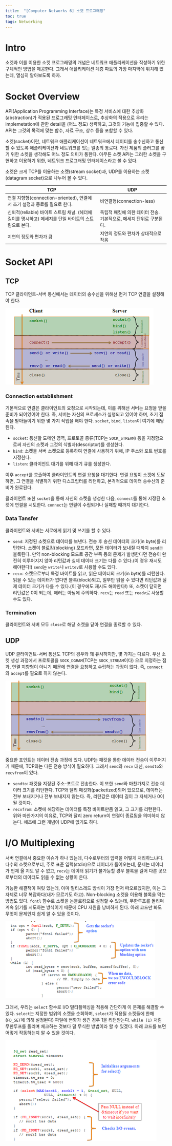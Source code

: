```yaml
---
title:  "[Computer Networks 6] 소켓 프로그래밍"
toc: true
tags: Networking
---
```


# Intro
소켓과 이를 이용한 소켓 프로그래밍의 개념은 네트워크 애플리케이션을 작성하기 위한 구체적인 방법을 제공한다. 그래서 애플리케이션 계층 파트의 가장 마지막에 위치해 있는데, 열심히 알아보도록 하자.


# Socket Overview
API(Application Programming Interface)는 특정 서비스에 대한 추상화(abstraction)가 적용된 프로그래밍 인터페이스로, 추상화의 적용으로 우리는 implemetation에 관한 detail을 (어느 정도) 생략하고, 그것의 기능에 집중할 수 있다. API는 그것의 목적에 맞는 함수, 자료 구조, 상수 등을 포함할 수 있다.

소켓(socket)이란, 네트워크 애플리케이션이 네트워크에서 데이터를 송수신하고 통신할 수 있도록 애플리케이션과 네트워크를 잇는 일종의 통로다. 가전 제품의 플러그를 꽂기 위한 소켓을 생각해도 어느 정도 의미가 통한다. 아무튼 소켓 API는 그러한 소켓을 구현하고 이용하기 위한, 네트워크 프로그래밍 인터페이스라고 볼 수 있다.

소켓은 크게 TCP를 이용하는 소켓(stream socket)과, UDP를 이용하는 소켓(datagram socket)으로 나누어 볼 수 있다. 

TCP | UDP
---|---
연결 지향형(connection-oriented), 연결에서 초기 설정과 종료를 필요로 한다. | 비연결형(connection-less)
신뢰적(reliable) 바이트 스트림 채널. (헤더에 길이를 명시하고) 메세지를 단일 바이트의 스트림으로 본다. | 독립적 패킷에 의한 데이터 전송. 기본적으로, 메세지 단위로 구분된다.
지연의 정도와 편차가 큼 | 지연의 정도와 편차가 상대적으로 작음


# Socket API
## TCP
TCP 클라이언트-서버 통신에서는 데이터의 송수신을 위해선 먼저 TCP 연결을 설정해야 한다.

![](/imgs/network/net17.png)

### Connection establishment
기본적으로 연결은 클라이언트의 요청으로 시작되는데, 이를 위해선 서버는 요청을 받을 준비가 되어있어야 한다. 즉, 서버는 자신의 프로세스가 실행되고 있어야 하며, 초기 접속을 받아들이기 위한 몇 가지 작업을 해야 한다. `socket`, `bind`, `listen`이 여기에 해당된다.

- `socket`: 통신할 도메인 영역, 프로토콜 종류(TCP는 `SOCK_STREAM`) 등을 지정함으로써 자신의 소켓과 그것의 식별자(descriptor)를 생성한다.
- `bind`: 소켓을 서버 소켓으로 등록하여 연결에 사용하기 위해, IP 주소와 포트 번호를 지정한다.
- `listen`: 클라이언트 대기를 위해 대기 큐를 생성한다.

이후 `accept`를 호출하여 클라이언트의 연결 요청을 대기한다. 연결 요청이 소켓에 도달하면, 그 연결을 식별하기 위한 디스크립터를 리턴하고, 본격적으로 데이터 송수신의 준비가 완료된다.

클라이언트 또한 `socket`을 통해 자신의 소켓을 생성한 다음, `connect`를 통해 지정된 소켓에 연결을 시도한다. `connect`는 연결이 수립되거나 실패할 때까지 대기한다.

### Data Tansfer
클라이언트와 서버는 서로에게 읽기 및 쓰기를 할 수 있다.

- `send`: 지정된 소켓으로 데이터를 보낸다. 전송 후 송신 데이터의 크기(in byte)를 리턴한다. 소켓이 블로킹(blocking) 모드라면, 모든 데이터가 보내질 때까지 `send`는 블록된다. 만약 non-blocking 모드로 공간 부족 등의 문제가 발생한다면 전송이 완전히 이루어지지 않아 리턴값과 실제 데이터 크기는 다를 수 있다.(이 경우 재시도 해야한다!) `send`는 `write`나 `writev`로 사용할 수도 있다.
- `recv`: 소켓으로부터 특정 바이트를 읽고, 읽은 데이터의 크기(in byte)를 리턴한다. 읽을 수 있는 데이터가 없다면 블록(block)되고, 일부만 읽을 수 있다면 리턴값과 실제 데이터 크기가 다를 수 있다.(이 경우에도 재시도 해야한다!) 또, 소켓이 닫히면 리턴값은 0이 되는데, 에러는 아님에 주의하자. `recv`는 `read` 또는 `readv`로 사용할 수도 있다.

### Termination
클라이언트와 서버 모두 `close`로 해당 소켓을 닫아 연결을 종료할 수 있다.

## UDP
UDP 클라이언트-서버 통신도 TCP의 경우와 꽤 유사하지만, 몇 가지는 다르다. 우선 소켓 생성 과정에서 프로토콜을 `SOCK_DGRAM`(TCP는 `SOCK_STREAM`이다) 으로 지정하는 점과, 연결 지향형이 아니기 때문에 연결을 요청하고 수립하는 과정이 없다. 즉, `connect`와 `accept`를 필요로 하지 않는다.

![](/imgs/network/net18.png)

중요한 포인트는 데이터 전송 과정에 있다. UDP는 패킷을 통한 데이터 전송이 이루어지기 때문에, TCP와는 다른 전송 방식이 필요하다. 그래서 `send`와 `recv` 대신, `sendto`와 `recvfrom`이 있다.

- `sendto`: 패킷을 지정된 주소-포트로 전송한다. 이 또한 `send`와 마찬가지로 전송 데이터 크기를 리턴한다. TCP와 달리 패킷화(packetized)되어 있으므로, 데이터는 전부 보내지거나 전부 보내지지 않는다. 즉, 리턴값은 데이터 길이 그 자체거나 0이 될 것이다.
- `recvfrom`: 소켓에 해당하는 데이터를 특정 바이트만큼 읽고, 그 크기를 리턴한다. 위와 마찬가지의 이유로, TCP와 달리 zero return이 연결이 종료됨을 의미하지 않는다. 애초에 그런 개념이 UDP에 없기도 하다.


# I/O Multiplexing
서버 연결에서 중요한 이슈가 하나 있는데, 다수로부터의 입력을 어떻게 처리하느냐다. 다수의 소켓으로부터, 주로 표준 입력(stdin)으로 데이터가 들어오는데, 문제는 데이터가 언제 올 지도 알 수 없고, `recv`는 데이터 읽기가 불가능할 경우 블록을 걸어 다른 곳으로부터의 데이터도 읽을 수 없는 상황이 온다.

가능한 해결책이 여럿 있는데, 아마 멀티스레드 방식이 가장 먼저 떠오르겠지만, 이는 그 자체로 너무 복잡하다(내가 모르기도 하고). Non-blocking 소켓을 이용해 블록을 막는 방법도 있다. `fcntl` 함수로 소켓을 논블로킹으로 설정할 수 있는데, 무한루프를 돌리며 계속 읽기를 시도하는 방식이기 때문에 CPU 자원을 낭비하게 된다. 아래 코드만 봐도 무엇이 문제인지 쉽게 알 수 있을 것이다.

![](imgs/network/net19.png)

그래서, 우리는 `select` 함수로 I/O 멀티플렉싱을 적용해 간단하게 이 문제를 해결할 수 있다. `select`는 지정한 범위의 소켓을 순회하며, `select`가 적용될 소켓들에 한해(`FD_SET`에 의해 설정된다) 파일에 변화가 생긴 경우 1을 리턴받는다. `while (1)` 처럼 무한루프를 돌리며 체크하는 것보다 덜 무식한 방법이라 할 수 있겠다. 아래 코드를 보면 어떻게 작동하는지 알 수 있을 것이다.
 
![](imgs/network/net20.png)






